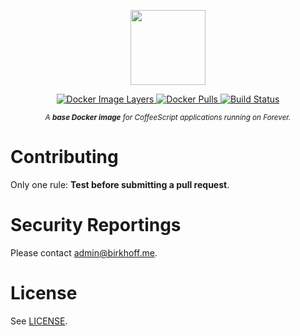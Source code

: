 <p align="center">
    <img src="https://rawgit.com/BirkhoffLee/coffeeforever/master/logo.svg"
         height="120">
</p>
<p align="center">
    <a href="https://microbadger.com/images/birkhofflee/coffeeforever">
        <img src="https://images.microbadger.com/badges/image/birkhofflee/coffeeforever.svg"
             alt="Docker Image Layers">
    </a>
    <a href="https://hub.docker.com/r/birkhofflee/coffeeforever">
        <img src="https://img.shields.io/docker/pulls/birkhofflee/coffeeforever.svg"
             alt="Docker Pulls">
    </a>
    <a href="https://drone.birkhoff.me/BirkhoffLee/coffeeforever">
        <img src="https://drone.birkhoff.me/api/badges/BirkhoffLee/coffeeforever/status.svg"
             alt="Build Status">
    </a>
</p>
<p align="center">
    <sup><i>A <strong>base Docker image</strong> for CoffeeScript applications running on Forever. </i></sup>
</p>

# Contributing
Only one rule: **Test before submitting a pull request**.

# Security Reportings
Please contact [admin@birkhoff.me](mailto:admin@birkhoff.me).

# License
See [LICENSE](LICENSE).

